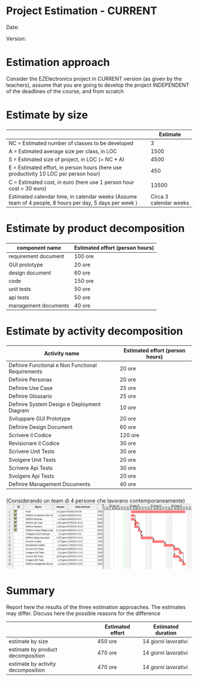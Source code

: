 # Project Estimation - CURRENT
Date:

Version:


# Estimation approach
Consider the EZElectronics  project in CURRENT version (as given by the teachers), assume that you are going to develop the project INDEPENDENT of the deadlines of the course, and from scratch
# Estimate by size
### 
|             | Estimate                        |             
| ----------- | ------------------------------- |  
| NC =  Estimated number of classes to be developed   |               3              |             
|  A = Estimated average size per class, in LOC       |               1500             | 
| S = Estimated size of project, in LOC (= NC * A) | 4500 |
| E = Estimated effort, in person hours (here use productivity 10 LOC per person hour)  |               450                       |   
| C = Estimated cost, in euro (here use 1 person hour cost = 30 euro) | 13500 | 
| Estimated calendar time, in calendar weeks (Assume team of 4 people, 8 hours per day, 5 days per week ) |        Circa 3 calendar weeks            |               

# Estimate by product decomposition
### 
|         component name    | Estimated effort (person hours)   |             
| ----------- | ------------------------------- | 
|requirement document    | 100 ore |
| GUI prototype | 20 ore|
|design document | 60 ore |
|code | 150 ore |
| unit tests | 50 ore|
| api tests | 50 ore |
| management documents  | 40 ore |



# Estimate by activity decomposition
### 
|         Activity name    | Estimated effort (person hours)   |             
| ----------- | ------------------------------- | 
| Definire Functional e Non Functional Requirements | 20 ore |
| Definire Personas | 20 ore | 
| Definire Use Case | 25 ore |
| Definire Glossario | 25 ore |
| Definire System Design e Deployment Diagram | 10 ore |
| Sviluppare GUI Prototype | 20 ore |
| Definire Design Document | 60 ore |
| Scrivere il Codice | 120 ore |
| Revisionare il Codice | 30 ore |
| Scrivere Unit Tests | 30 ore |
| Svolgere Unit Tests | 20 ore |
| Scrivere Api Tests | 30 ore |
| Svolgere Api Tests | 20 ore |
| Definire Management Documents | 40 ore |
###
(Considerando un team di 4 persone che lavorano contemporaneamente)
![alt text](resources/Gantt.png)

# Summary

Report here the results of the three estimation approaches. The  estimates may differ. Discuss here the possible reasons for the difference

|             | Estimated effort                        |   Estimated duration |          
| ----------- | ------------------------------- | ---------------|
| estimate by size |450 ore | 14 giorni lavorativi
| estimate by product decomposition |470 ore | 14 giorni lavorativi
| estimate by activity decomposition |470 ore| 14 giorni lavorativi




